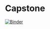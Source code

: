# Capstone
[![Binder](https://mybinder.org/badge_logo.svg)](https://mybinder.org/v2/gh/BrendonBarringer/Capstone/HEAD)
